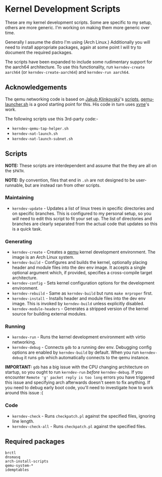# Kernel Development Scripts

These are my kernel development scripts. Some are specific to my setup, others
are more generic. I'm working on making them more generic over time.

Generally I assume the distro I'm using (Arch Linux.) Additionally you will need
to install appropriate packages, again at some point I will try to document the
required packages.

The scripts have been expanded to include some rudimentary support for the
aarch64 architecture. To use this functionality, run `kerndev-create aarch64`
(or `kerndev-create-aarch64`) and `kerndev-run aarch64`.

## Acknowledgements

The qemu networking code is based on [Jakub Klinkovský][lahwaacz]'s
[scripts][lahwaacz-scripts], [qemu-launcher.sh][qemu-launcher.sh] is a good
starting point for this. His code in turn uses [xyne][xyne]'s work.

The following scripts use this 3rd-party code:-

* `kerndev-qemu-tap-helper.sh`
* `kerndev-nat-launch.sh`
* `kerndev-nat-launch-subnet.sh`

## Scripts

__NOTE:__ These scripts are interdependent and assume that the they are all on
the `$PATH`.

__NOTE:__ By convention, files that end in `.sh` are not designed to be
user-runnable, but are instead ran from other scripts.

### Maintaining

* `kerndev-update` - Updates a list of linux trees in specific directories and
  on specific branches. This is configured to my personal setup, so you _will_
  need to edit this script to fit your set up. The list of directories and
  branches are clearly separated from the actual code that updates so this is a
  quick task.

### Generating

* `kerndev-create` - Creates a [qemu][qemu] kernel development environment. The
  image is an Arch Linux system.
* `kerndev-build` - Configures and builds the kernel, optionally placing header
  and module files into the dev env image. It accepts a single optional argument
  which, if provided, specifies a cross-compile target architecture.
* `kerndev-config` - Sets kernel configuration options for the development
  environment.
* `kerndev-rebuild` - Same as `kerndev-build` but runs `make mrproper` first.
* `kerndev-install` - Installs header and module files into the dev env
  image. This is invoked by `kerndev-build` unless explicitly disabled.
* `kerndev-module-headers` - Generates a stripped version of the kernel source
  for building external modules.

### Running

* `kerndev-run` - Runs the kernel development environment with virtio
  networking.
* `kerndev-debug` - Connects `gdb` to a running dev env. Debugging config
  options are enabled by `kerndev-build` by default. When you run
  `kerndev-debug` it runs `gdb` which automatically connects to the qemu
  instance.

__IMPORTANT:__ `gdb` has a big issue with the CPU changing architecture on
  startup, so you ought to run `kerndev-run` _before_ `kerndev-debug`. If you
  encounter `Remote 'g' packet reply is too long` errors you have triggered this
  issue and specifying arch afterwards doesn't seem to fix anything. If you need
  to debug early boot code, you'll need to investigate how to work around this
  issue :(

### Code

* `kerndev-check` - Runs `checkpatch.pl` against the specified files, ignoring
  line length.
* `kerndev-check-all` - Runs `checkpatch.pl` against the specified files.

[qemu]:http://wiki.qemu.org/Main_Page

[lahwaacz]:https://github.com/lahwaacz
[lahwaacz-scripts]:https://github.com/lahwaacz/archlinux-dotfiles
[qemu-launcher.sh]:https://github.com/lahwaacz/archlinux-dotfiles/blob/master/Scripts/qemu-launcher.sh
[xyne]:http://xyne.archlinux.ca/notes/network/dhcp_with_dns.html

## Required packages

```
brctl
dnsmasq
arch-install-scripts
qemu-system-*
idemptables
```
